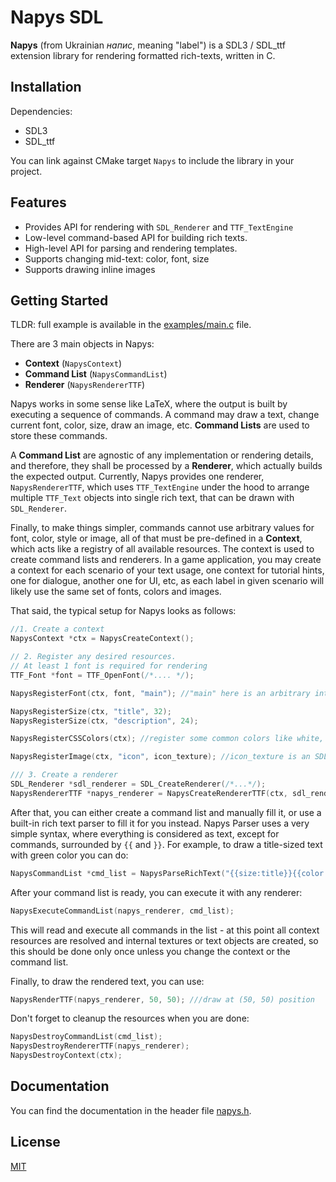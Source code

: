 # Napys SDL

**Napys** (from Ukrainian _напис_, meaning "label") is a SDL3 / SDL_ttf extension library for rendering formatted rich-texts, written in C.

## Installation

Dependencies:

- SDL3
- SDL_ttf

You can link against CMake target `Napys` to include the library in your project.

## Features

- Provides API for rendering with `SDL_Renderer` and `TTF_TextEngine`
- Low-level command-based API for building rich texts.
- High-level API for parsing and rendering templates.
- Supports changing mid-text: color, font, size
- Supports drawing inline images

## Getting Started

TLDR: full example is available in the [examples/main.c](examples/main.c) file.

There are 3 main objects in Napys:

- **Context** (`NapysContext`)
- **Command List** (`NapysCommandList`)
- **Renderer** (`NapysRendererTTF`)

Napys works in some sense like LaTeX, where the output is built by executing a sequence of commands. A command may draw a text, change current font, color, size, draw an image, etc. **Command Lists** are used to store these commands.

A **Command List** are agnostic of any implementation or rendering details, and therefore, they shall be processed by a **Renderer**, which actually builds the expected output. Currently, Napys provides one renderer, `NapysRendererTTF`, which uses `TTF_TextEngine` under the hood to arrange multiple `TTF_Text` objects into single rich text, that can be drawn with `SDL_Renderer`.

Finally, to make things simpler, commands cannot use arbitrary values for font, color, style or image, all of that must be pre-defined in a **Context**, which acts like a registry of all available resources. The context is used to create command lists and renderers.
In a game application, you may create a context for each scenario of your text usage, one context for tutorial hints, one for dialogue, another one for UI, etc, as each label in given scenario will likely use the same set of fonts, colors and images.

That said, the typical setup for Napys looks as follows:

```c
//1. Create a context
NapysContext *ctx = NapysCreateContext();

// 2. Register any desired resources. 
// At least 1 font is required for rendering
TTF_Font *font = TTF_OpenFont(/*.... */);

NapysRegisterFont(ctx, font, "main"); //"main" here is an arbitrary internal name for the font.

NapysRegisterSize(ctx, "title", 32);
NapysRegisterSize(ctx, "description", 24);

NapysRegisterCSSColors(ctx); //register some common colors like white, black, yellow, etc...

NapysRegisterImage(ctx, "icon", icon_texture); //icon_texture is an SDL_Texture*

/// 3. Create a renderer
SDL_Renderer *sdl_renderer = SDL_CreateRenderer(/*...*/);
NapysRendererTTF *napys_renderer = NapysCreateRendererTTF(ctx, sdl_renderer);
```

After that, you can either create a command list and manually fill it, or use a built-in rich text parser to fill it for you instead.
Napys Parser uses a very simple syntax, where everything is considered as text, except for commands, surrounded by `{{` and `}}`. For example, to draw a title-sized text with green color you can do:

```c
NapysCommandList *cmd_list = NapysParseRichText("{{size:title}}{{color:green}}Hello World!", NULL);
```

After your command list is ready, you can execute it with any renderer:

```c
NapysExecuteCommandList(napys_renderer, cmd_list);
```

This will read and execute all commands in the list - at this point all context resources are resolved and internal textures or text objects are created, so this should be done only once unless you change the context or the command list.

Finally, to draw the rendered text, you can use:

```c
NapysRenderTTF(napys_renderer, 50, 50); ///draw at (50, 50) position
```

Don't forget to cleanup the resources when you are done:

```c
NapysDestroyCommandList(cmd_list);
NapysDestroyRendererTTF(napys_renderer);
NapysDestroyContext(ctx);
```

## Documentation

You can find the documentation in the header file [napys.h](include/napys.h).

## License

[MIT](LICENSE)
